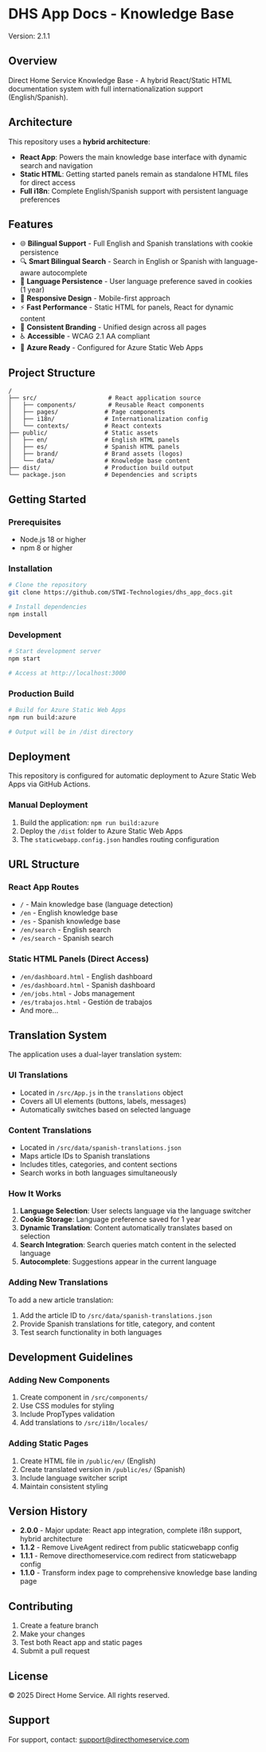# DHS App Docs - Knowledge Base

Version: 2.1.1

## Overview

Direct Home Service Knowledge Base - A hybrid React/Static HTML documentation system with full internationalization support (English/Spanish).

## Architecture

This repository uses a **hybrid architecture**:
- **React App**: Powers the main knowledge base interface with dynamic search and navigation
- **Static HTML**: Getting started panels remain as standalone HTML files for direct access
- **Full i18n**: Complete English/Spanish support with persistent language preferences

## Features

- 🌐 **Bilingual Support** - Full English and Spanish translations with cookie persistence
- 🔍 **Smart Bilingual Search** - Search in English or Spanish with language-aware autocomplete
- 🍪 **Language Persistence** - User language preference saved in cookies (1 year)
- 📱 **Responsive Design** - Mobile-first approach
- ⚡ **Fast Performance** - Static HTML for panels, React for dynamic content
- 🎨 **Consistent Branding** - Unified design across all pages
- ♿ **Accessible** - WCAG 2.1 AA compliant
- 🚀 **Azure Ready** - Configured for Azure Static Web Apps

## Project Structure

```
/
├── src/                    # React application source
│   ├── components/         # Reusable React components
│   ├── pages/             # Page components
│   ├── i18n/              # Internationalization config
│   └── contexts/          # React contexts
├── public/                # Static assets
│   ├── en/                # English HTML panels
│   ├── es/                # Spanish HTML panels
│   ├── brand/             # Brand assets (logos)
│   └── data/              # Knowledge base content
├── dist/                  # Production build output
└── package.json           # Dependencies and scripts
```

## Getting Started

### Prerequisites

- Node.js 18 or higher
- npm 8 or higher

### Installation

```bash
# Clone the repository
git clone https://github.com/STWI-Technologies/dhs_app_docs.git

# Install dependencies
npm install
```

### Development

```bash
# Start development server
npm start

# Access at http://localhost:3000
```

### Production Build

```bash
# Build for Azure Static Web Apps
npm run build:azure

# Output will be in /dist directory
```

## Deployment

This repository is configured for automatic deployment to Azure Static Web Apps via GitHub Actions.

### Manual Deployment

1. Build the application: `npm run build:azure`
2. Deploy the `/dist` folder to Azure Static Web Apps
3. The `staticwebapp.config.json` handles routing configuration

## URL Structure

### React App Routes
- `/` - Main knowledge base (language detection)
- `/en` - English knowledge base
- `/es` - Spanish knowledge base
- `/en/search` - English search
- `/es/search` - Spanish search

### Static HTML Panels (Direct Access)
- `/en/dashboard.html` - English dashboard
- `/es/dashboard.html` - Spanish dashboard
- `/en/jobs.html` - Jobs management
- `/es/trabajos.html` - Gestión de trabajos
- And more...

## Translation System

The application uses a dual-layer translation system:

### UI Translations
- Located in `/src/App.js` in the `translations` object
- Covers all UI elements (buttons, labels, messages)
- Automatically switches based on selected language

### Content Translations
- Located in `/src/data/spanish-translations.json`
- Maps article IDs to Spanish translations
- Includes titles, categories, and content sections
- Search works in both languages simultaneously

### How It Works
1. **Language Selection**: User selects language via the language switcher
2. **Cookie Storage**: Language preference saved for 1 year
3. **Dynamic Translation**: Content automatically translates based on selection
4. **Search Integration**: Search queries match content in the selected language
5. **Autocomplete**: Suggestions appear in the current language

### Adding New Translations
To add a new article translation:
1. Add the article ID to `/src/data/spanish-translations.json`
2. Provide Spanish translations for title, category, and content
3. Test search functionality in both languages

## Development Guidelines

### Adding New Components

1. Create component in `/src/components/`
2. Use CSS modules for styling
3. Include PropTypes validation
4. Add translations to `/src/i18n/locales/`

### Adding Static Pages

1. Create HTML file in `/public/en/` (English)
2. Create translated version in `/public/es/` (Spanish)
3. Include language switcher script
4. Maintain consistent styling

## Version History

- **2.0.0** - Major update: React app integration, complete i18n support, hybrid architecture
- **1.1.2** - Remove LiveAgent redirect from public staticwebapp config
- **1.1.1** - Remove directhomeservice.com redirect from staticwebapp config
- **1.1.0** - Transform index page to comprehensive knowledge base landing page

## Contributing

1. Create a feature branch
2. Make your changes
3. Test both React app and static pages
4. Submit a pull request

## License

© 2025 Direct Home Service. All rights reserved.

## Support

For support, contact: support@directhomeservice.com